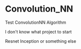 # Convolution_NN
Test ConvolutionNN Algorithm


I don't know what project to start

Resnet Inception or something else
